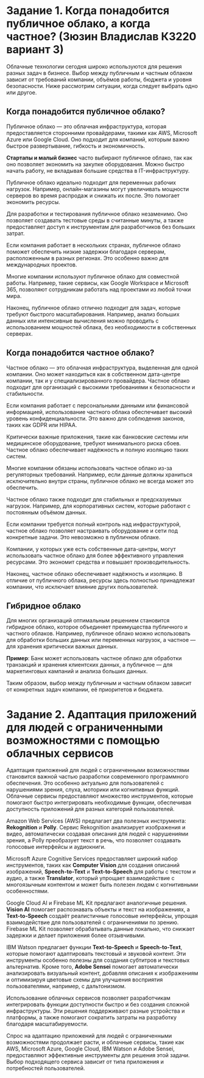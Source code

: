 # Задание 1. Когда понадобится публичное облако, а когда частное? (Зюзин Владислав К3220 вариант 3)

Облачные технологии сегодня широко используются для решения разных задач в бизнесе. Выбор между публичным и частным облаком зависит от требований компании, объёмов работы, бюджета и уровня безопасности. Ниже рассмотрим ситуации, когда следует выбрать одно или другое.

## Когда понадобится публичное облако?

Публичное облако — это облачная инфраструктура, которая предоставляется сторонними провайдерами, такими как AWS, Microsoft Azure или Google Cloud. Оно подходит для компаний, которым важно быстрое развертывание, гибкость и экономичность.

**Стартапы и малый бизнес** часто выбирают публичное облако, так как оно позволяет экономить на закупке оборудования. Можно быстро начать работу, не вкладывая большие средства в IT-инфраструктуру.

Публичное облако идеально подходит для переменных рабочих нагрузок. Например, онлайн-магазины могут увеличивать мощности серверов во время распродаж и снижать их после. Это помогает экономить ресурсы.

Для разработки и тестирования публичное облако незаменимо. Оно позволяет создавать тестовые среды в считанные минуты, а также предоставляет доступ к инструментам для разработчиков без больших затрат.

Если компания работает в нескольких странах, публичное облако поможет обеспечить низкие задержки благодаря серверам, расположенным в разных регионах. Это особенно важно для международных проектов.

Многие компании используют публичное облако для совместной работы. Например, такие сервисы, как Google Workspace и Microsoft 365, позволяют сотрудникам работать над проектами из любой точки мира.

Наконец, публичное облако отлично подходит для задач, которые требуют быстрого масштабирования. Например, анализ больших данных или интенсивные вычисления можно проводить с использованием мощностей облака, без необходимости в собственных серверах.

## Когда понадобится частное облако?

Частное облако — это облачная инфраструктура, выделенная для одной компании. Оно может находиться как в собственном дата-центре компании, так и у специализированного провайдера. Частное облако подходит для организаций с высокими требованиями к безопасности и стабильности.

Если компания работает с персональными данными или финансовой информацией, использование частного облака обеспечивает высокий уровень конфиденциальности. Это важно для соблюдения законов, таких как GDPR или HIPAA.

Критически важные приложения, такие как банковские системы или медицинское оборудование, требуют минимального риска сбоев. Частное облако обеспечивает надёжность и полную изоляцию таких систем.

Многие компании обязаны использовать частное облако из-за регуляторных требований. Например, если данные должны храниться исключительно внутри страны, публичное облако не всегда может это обеспечить.

Частное облако также подходит для стабильных и предсказуемых нагрузок. Например, для корпоративных систем, которые работают с постоянным объёмом данных.

Если компании требуется полный контроль над инфраструктурой, частное облако позволяет настраивать оборудование и сети под конкретные задачи. Это невозможно в публичном облаке.

Компании, у которых уже есть собственные дата-центры, могут использовать частное облако для более эффективного управления ресурсами. Это экономит средства и повышает производительность.

Наконец, частное облако обеспечивает надёжность и изоляцию. В отличие от публичного облака, ресурсы здесь полностью принадлежат компании, что исключает влияние других пользователей.

## Гибридное облако

Для многих организаций оптимальным решением становится гибридное облако, которое объединяет преимущества публичного и частного облаков. Например, публичное облако можно использовать для обработки больших данных или переменных нагрузок, а частное — для хранения критически важных данных. 

**Пример**: Банк может использовать частное облако для обработки транзакций и хранения клиентских данных, а публичное — для маркетинговых кампаний и анализа больших данных.

Таким образом, выбор между публичным и частным облаком зависит от конкретных задач компании, её приоритетов и бюджета.

# Задание 2. Адаптация приложений для людей с ограниченными возможностями с помощью облачных сервисов

Адаптация приложений для людей с ограниченными возможностями становится важной частью разработки современного программного обеспечения. Это особенно актуально для пользователей с нарушениями зрения, слуха, моторики или когнитивных функций. Облачные сервисы предоставляют множество инструментов, которые помогают быстро интегрировать необходимые функции, обеспечивая доступность приложений для разных категорий пользователей.

Amazon Web Services (AWS) предлагает два полезных инструмента: **Rekognition** и **Polly**. Сервис Rekognition анализирует изображения и видео, автоматически создавая описания для людей с нарушениями зрения, а Polly преобразует текст в речь, что позволяет создавать голосовые интерфейсы и аудиокниги.

Microsoft Azure Cognitive Services предоставляет широкий набор инструментов, таких как **Computer Vision** для создания описаний изображений, **Speech-to-Text** и **Text-to-Speech** для работы с текстом и аудио, а также **Translator**, который упрощает взаимодействие с многоязычным контентом и может быть полезен людям с когнитивными особенностями.

Google Cloud AI и Firebase ML Kit предлагают аналогичные решения. **Vision AI** помогает распознавать объекты и текст на изображениях, а **Text-to-Speech** создаёт реалистичные голосовые интерфейсы, упрощая взаимодействие для пользователей с ограничениями по зрению. Firebase ML Kit позволяет обрабатывать данные локально, что снижает задержки и делает приложения более отзывчивыми.

IBM Watson предлагает функции **Text-to-Speech** и **Speech-to-Text**, которые помогают адаптировать текстовый и звуковой контент. Эти инструменты особенно полезны для создания субтитров и текстовых альтернатив. Кроме того, **Adobe Sensei** помогает автоматически анализировать визуальный контент, добавляя описания к изображениям и оптимизируя цветовые схемы для улучшения восприятия пользователями, например, с дальтонизмом.

Использование облачных сервисов позволяет разработчикам интегрировать функции доступности быстро и без создания сложной инфраструктуры. Эти решения поддерживают разные устройства и платформы, а также помогают сократить затраты на разработку благодаря масштабируемости.

Спрос на адаптацию приложений для людей с ограниченными возможностями продолжает расти, и облачные сервисы, такие как AWS, Microsoft Azure, Google Cloud, IBM Watson и Adobe Sensei, предоставляют эффективные инструменты для решения этой задачи. Выбор подходящего сервиса зависит от типа приложения и потребностей пользователей.

